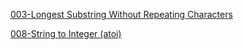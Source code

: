 [003-Longest Substring Without Repeating Characters](/leetcode/hash-table/003-longest-substring-without-repeating-characters.md)

[008-String to Integer \(atoi\)](/leetcode/math/008-string-to-integer-atoi.md)



